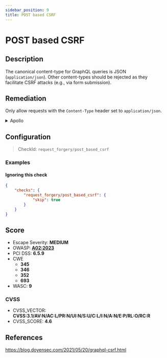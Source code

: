 ```yaml
---
sidebar_position: 9
title: POST based CSRF
---
```


# POST based CSRF

## Description

The canonical content-type for GraphQL queries is JSON (`application/json`). Other content-types should be rejected as they facilitate CSRF attacks (e.g., via form submission).

## Remediation

Only allow requests with the `Content-Type` header set to `application/json`.


<details>
    <summary>Apollo</summary>

Only allow requests with the `Content-Type` header set to `application/json`.

With Express.js, the `enforce-content-type` middleware can be used to block unwanted content types.

```javascript
 const enforceContentType = require('enforce-content-type')

 app.use(enforceContentType({
     type: 'application/json'
 }))
 ```

 See: [enforce-content-type GitHub Repo](https://github.com/codepunkt/enforce-content-type).


</details>

## Configuration

> CheckId: `request_forgery/post_based_csrf`


### Examples


#### Ignoring this check

```json
{
    "checks": {
        "request_forgery/post_based_csrf": {
            "skip": true
        }
    }
}
```




## Score

- Escape Severity: **<span className="medium-severity">MEDIUM</span>**
- OWASP: **[A02:2023](https://github.com/OWASP/API-Security/blob/master/2023/en/src/0xa2-broken-authentication.md)**
- PCI DSS: **6.5.9**
- CWE
  - **345**
  - **346**
  - **352**
  - **693**
- WASC: **9**



### CVSS

- CVSS_VECTOR: **CVSS:3.1/AV:N/AC:L/PR:N/UI:N/S:U/C:L/I:N/A:N/E:P/RL:O/RC:R**
- CVSS_SCORE: **4.6**

## References

https://blog.doyensec.com/2021/05/20/graphql-csrf.html
